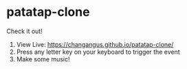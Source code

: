 # patatap-clone

Check it out!
1. View Live: https://changangus.github.io/patatap-clone/
2. Press any letter key on your keyboard to trigger the event
3. Make some music!

